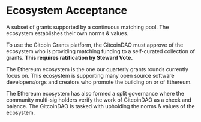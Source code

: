 # Ecosystem Acceptance

A subset of grants supported by a continuous matching pool. The ecosystem establishes their own norms & values.

To use the Gitcoin Grants platform, the GitcoinDAO must approve of the ecosystem who is providing matching funding to a self-curated collection of grants. **This requires ratification by Steward Vote.**

The Ethereum ecosystem is the one our quarterly grants rounds currently focus on. This ecosystem is supporting many open source software developers/orgs and creators who promote the building on or of Ethereum.

The Ethereum ecosystem has also formed a split governance where the community multi-sig holders verify the work of GitcoinDAO as a check and balance. The GitcoinDAO is tasked with upholding the norms & values of the ecosystem.

